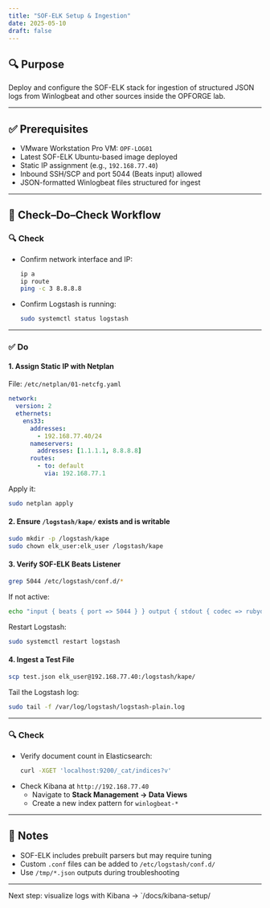 ```yaml
---
title: "SOF-ELK Setup & Ingestion"
date: 2025-05-10
draft: false
---
```


## 🔍 Purpose
Deploy and configure the SOF-ELK stack for ingestion of structured JSON logs from Winlogbeat and other sources inside the OPFORGE lab.

---

## ✅ Prerequisites

- VMware Workstation Pro VM: `OPF-LOG01`
- Latest SOF-ELK Ubuntu-based image deployed
- Static IP assignment (e.g., `192.168.77.40`)
- Inbound SSH/SCP and port 5044 (Beats input) allowed
- JSON-formatted Winlogbeat files structured for ingest

---

## 🔧 Check–Do–Check Workflow

### 🔍 Check
- Confirm network interface and IP:
  ```bash
  ip a
  ip route
  ping -c 3 8.8.8.8
  ```
- Confirm Logstash is running:
  ```bash
  sudo systemctl status logstash
  ```

---

### ✅ Do

#### 1. Assign Static IP with Netplan
File: `/etc/netplan/01-netcfg.yaml`
```yaml
network:
  version: 2
  ethernets:
    ens33:
      addresses:
        - 192.168.77.40/24
      nameservers:
        addresses: [1.1.1.1, 8.8.8.8]
      routes:
        - to: default
          via: 192.168.77.1
```
Apply it:
```bash
sudo netplan apply
```

#### 2. Ensure `/logstash/kape/` exists and is writable
```bash
sudo mkdir -p /logstash/kape
sudo chown elk_user:elk_user /logstash/kape
```

#### 3. Verify SOF-ELK Beats Listener
```bash
grep 5044 /etc/logstash/conf.d/*
```
If not active:
```bash
echo "input { beats { port => 5044 } } output { stdout { codec => rubydebug } }" | sudo tee /etc/logstash/conf.d/test-beats.conf
```
Restart Logstash:
```bash
sudo systemctl restart logstash
```

#### 4. Ingest a Test File
```bash
scp test.json elk_user@192.168.77.40:/logstash/kape/
```
Tail the Logstash log:
```bash
sudo tail -f /var/log/logstash/logstash-plain.log
```

---

### 🔍 Check
- Verify document count in Elasticsearch:
  ```bash
  curl -XGET 'localhost:9200/_cat/indices?v'
  ```
- Check Kibana at `http://192.168.77.40`
  - Navigate to **Stack Management → Data Views**
  - Create a new index pattern for `winlogbeat-*`

---

## 🧠 Notes
- SOF-ELK includes prebuilt parsers but may require tuning
- Custom `.conf` files can be added to `/etc/logstash/conf.d/`
- Use `/tmp/*.json` outputs during troubleshooting

---
Next step: visualize logs with Kibana → `/docs/kibana-setup/